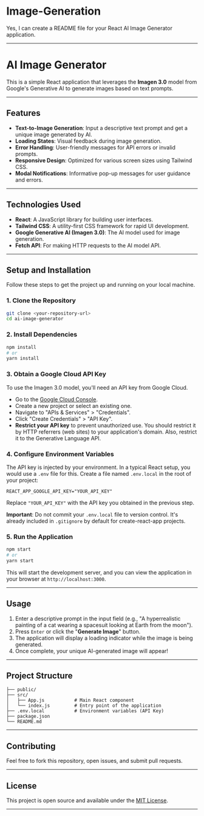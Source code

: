 # Image-Generation

Yes, I can create a README file for your React AI Image Generator application.

---

# AI Image Generator

This is a simple React application that leverages the **Imagen 3.0** model from Google's Generative AI to generate images based on text prompts.

---

## Features

* **Text-to-Image Generation**: Input a descriptive text prompt and get a unique image generated by AI.
* **Loading States**: Visual feedback during image generation.
* **Error Handling**: User-friendly messages for API errors or invalid prompts.
* **Responsive Design**: Optimized for various screen sizes using Tailwind CSS.
* **Modal Notifications**: Informative pop-up messages for user guidance and errors.

---

## Technologies Used

* **React**: A JavaScript library for building user interfaces.
* **Tailwind CSS**: A utility-first CSS framework for rapid UI development.
* **Google Generative AI (Imagen 3.0)**: The AI model used for image generation.
* **Fetch API**: For making HTTP requests to the AI model API.

---

## Setup and Installation

Follow these steps to get the project up and running on your local machine.

### 1. Clone the Repository

```bash
git clone <your-repository-url>
cd ai-image-generator
```

### 2. Install Dependencies

```bash
npm install
# or
yarn install
```

### 3. Obtain a Google Cloud API Key

To use the Imagen 3.0 model, you'll need an API key from Google Cloud.

* Go to the [Google Cloud Console](https://console.cloud.google.com/).
* Create a new project or select an existing one.
* Navigate to "APIs & Services" > "Credentials".
* Click "Create Credentials" > "API Key".
* **Restrict your API key** to prevent unauthorized use. You should restrict it by HTTP referrers (web sites) to your application's domain. Also, restrict it to the Generative Language API.

### 4. Configure Environment Variables

The API key is injected by your environment. In a typical React setup, you would use a `.env` file for this. Create a file named `.env.local` in the root of your project:

```
REACT_APP_GOOGLE_API_KEY="YOUR_API_KEY"
```

Replace `"YOUR_API_KEY"` with the API key you obtained in the previous step.

**Important**: Do not commit your `.env.local` file to version control. It's already included in `.gitignore` by default for create-react-app projects.

### 5. Run the Application

```bash
npm start
# or
yarn start
```

This will start the development server, and you can view the application in your browser at `http://localhost:3000`.

---

## Usage

1.  Enter a descriptive prompt in the input field (e.g., "A hyperrealistic painting of a cat wearing a spacesuit looking at Earth from the moon").
2.  Press `Enter` or click the "**Generate Image**" button.
3.  The application will display a loading indicator while the image is being generated.
4.  Once complete, your unique AI-generated image will appear!

---

## Project Structure

```
├── public/
├── src/
│   ├── App.js           # Main React component
│   └── index.js         # Entry point of the application
├── .env.local           # Environment variables (API Key)
├── package.json
└── README.md
```

---

## Contributing

Feel free to fork this repository, open issues, and submit pull requests.

---

## License

This project is open source and available under the [MIT License](https://opensource.org/licenses/MIT).

---
